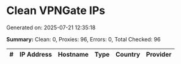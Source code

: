 # Clean VPNGate IPs
Generated on: 2025-07-21 12:35:18

**Summary:** Clean: 0, Proxies: 96, Errors: 0, Total Checked: 96

| # | IP Address | Hostname | Type | Country | Provider |
|---|------------|----------|------|---------|----------|
